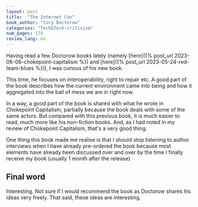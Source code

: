 ```yaml
---
layout: post
title:  "The Internet Con"
book_author: "Cory Doctorow"
categories: "Tech&Tech-criticism"
num_pages: 174
review_lang: en
---
```


Having read a few Doctorow books lately (namely [here]({% post_url 2023-06-06-chokepoint-capitalism %}) and [here]({% post_url 2023-05-24-red-team-blues %})), I was curious of his new book.

This time, he focuses on interoperability, right to repair etc. A good part of the book describes how the current environment came into being and how it aggregated into the ball of mess we are in right now.

In a way, a good part of the book is shared with what he wrote in Chokepoint Capitalism, partially because the book deals with some of the same actors. But compared with this previous book, it is much easier to read, much more like his non-fiction books. And, as I had noted in my review of Chokepoint Capitalism, that's a very good thing.

One thing this book made me realise is that I should stop listening to author interviews when I have already pre-ordered the book because most elements have already been discussed over and over by the time I finally receive my book (usually 1 month after the release)

## Final word

Interesting. Not sure if I would recommend the book as Doctorow shares his ideas very freely. That said, these ideas are interesting.